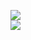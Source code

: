 [![](https://img.shields.io/badge/Made%20With-Github%20Spray-lightgrey.svg?style=for-the-badge&logo=github)](https://github.com/Annihil/github-spray#14344)  
[![](https://i.imgur.com/2DrTn0Z.gif)](https://github.com/Annihil/github-spray)